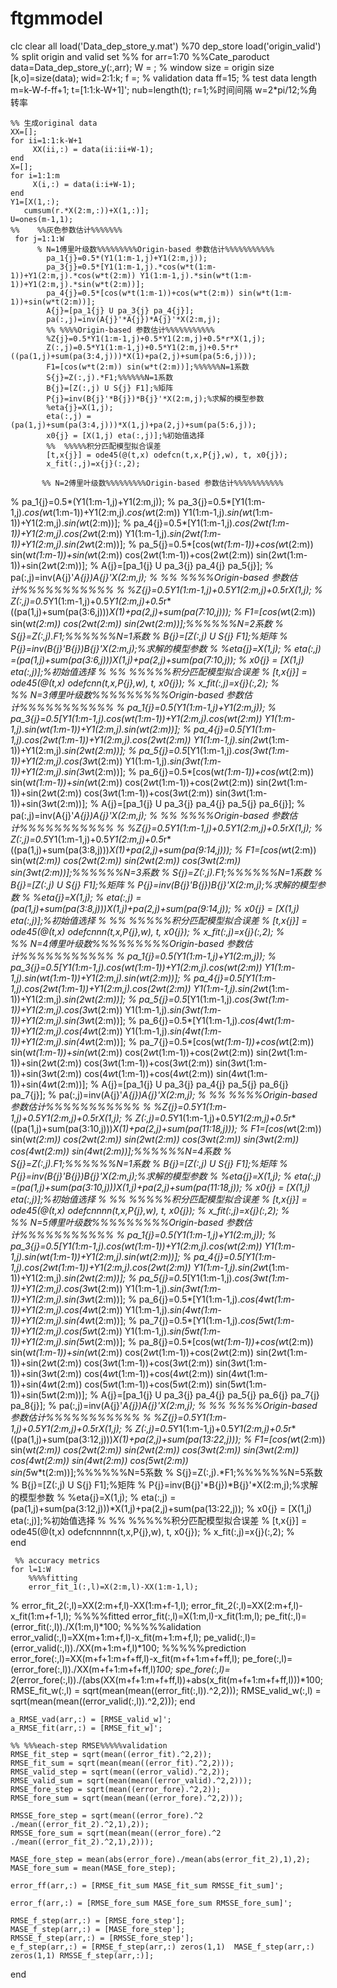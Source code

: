 # ftgmmodel
clc
clear all
load('Data_dep_store_y.mat') %70 dep_store
load('origin_valid') % split origin and valid set
%%
for arr=1:70 %%Cate_paroduct
    data=Data_dep_store_y(:,arr);
    W = ; % window size = origin size
    [k,o]=size(data);
    wid=2:1:k;
    f =; % validation data
    ff=15; % test data length
    m=k-W-f-ff+1;
    t=[1:1:k-W+1]';
    nub=length(t);
    r=1;%时间间隔
    w=2*pi/12;%角转率
    
    %% 生成original data
    XX=[];
    for ii=1:1:k-W+1
         XX(ii,:) = data(ii:ii+W-1);
    end
    X=[];
    for i=1:1:m
         X(i,:) = data(i:i+W-1);
    end
    Y1=[X(1,:);
       cumsum(r.*X(2:m,:))+X(1,:)];
    U=ones(m-1,1);
    %%    %%灰色参数估计%%%%%%%
     for j=1:1:W
          % N=1傅里叶级数%%%%%%%%%Origin-based 参数估计%%%%%%%%%%%
            pa_1{j}=0.5*(Y1(1:m-1,j)+Y1(2:m,j));
            pa_3{j}=0.5*[Y1(1:m-1,j).*cos(w*t(1:m-1))+Y1(2:m,j).*cos(w*t(2:m)) Y1(1:m-1,j).*sin(w*t(1:m-1))+Y1(2:m,j).*sin(w*t(2:m))];
            pa_4{j}=0.5*[cos(w*t(1:m-1))+cos(w*t(2:m)) sin(w*t(1:m-1))+sin(w*t(2:m))];
            A{j}=[pa_1{j} U pa_3{j} pa_4{j}];
            pa(:,j)=inv(A{j}'*A{j})*A{j}'*X(2:m,j);
            %% %%%%Origin-based 参数估计%%%%%%%%%%%
            %Z{j}=0.5*Y1(1:m-1,j)+0.5*Y1(2:m,j)+0.5*r*X(1,j);
            Z(:,j)=0.5*Y1(1:m-1,j)+0.5*Y1(2:m,j)+0.5*r*((pa(1,j)+sum(pa(3:4,j)))*X(1)+pa(2,j)+sum(pa(5:6,j)));
            F1=[cos(w*t(2:m)) sin(w*t(2:m))];%%%%%%N=1系数
            S{j}=Z(:,j).*F1;%%%%%%N=1系数
            B{j}=[Z(:,j) U S{j} F1];%矩阵
            P{j}=inv(B{j}'*B{j})*B{j}'*X(2:m,j);%求解的模型参数
            %eta{j}=X(1,j);
            eta(:,j) =(pa(1,j)+sum(pa(3:4,j)))*X(1,j)+pa(2,j)+sum(pa(5:6,j));
            x0{j} = [X(1,j) eta(:,j)];%初始值选择
            %%  %%%%%积分匹配模型拟合误差
            [t,x{j}] = ode45(@(t,x) odefcn(t,x,P{j},w), t, x0{j});
            x_fit(:,j)=x{j}(:,2);
         
           %% N=2傅里叶级数%%%%%%%%%Origin-based 参数估计%%%%%%%%%%%
%             pa_1{j}=0.5*(Y1(1:m-1,j)+Y1(2:m,j));
%             pa_3{j}=0.5*[Y1(1:m-1,j).*cos(w*t(1:m-1))+Y1(2:m,j).*cos(w*t(2:m)) Y1(1:m-1,j).*sin(w*t(1:m-1))+Y1(2:m,j).*sin(w*t(2:m))];
%             pa_4{j}=0.5*[Y1(1:m-1,j).*cos(2*w*t(1:m-1))+Y1(2:m,j).*cos(2*w*t(2:m)) Y1(1:m-1,j).*sin(2*w*t(1:m-1))+Y1(2:m,j).*sin(2*w*t(2:m))];
%             pa_5{j}=0.5*[cos(w*t(1:m-1))+cos(w*t(2:m)) sin(w*t(1:m-1))+sin(w*t(2:m)) cos(2*w*t(1:m-1))+cos(2*w*t(2:m)) sin(2*w*t(1:m-1))+sin(2*w*t(2:m))];
%             A{j}=[pa_1{j} U pa_3{j} pa_4{j} pa_5{j}];
%             pa(:,j)=inv(A{j}'*A{j})*A{j}'*X(2:m,j);
%             %% %%%%Origin-based 参数估计%%%%%%%%%%%
%             %Z{j}=0.5*Y1(1:m-1,j)+0.5*Y1(2:m,j)+0.5*r*X(1,j);
%             Z(:,j)=0.5*Y1(1:m-1,j)+0.5*Y1(2:m,j)+0.5*r*((pa(1,j)+sum(pa(3:6,j)))*X(1)+pa(2,j)+sum(pa(7:10,j)));
%             F1=[cos(w*t(2:m)) sin(w*t(2:m)) cos(2*w*t(2:m)) sin(2*w*t(2:m))];%%%%%%N=2系数
%             S{j}=Z(:,j).*F1;%%%%%%N=1系数
%             B{j}=[Z(:,j) U S{j} F1];%矩阵
%             P{j}=inv(B{j}'*B{j})*B{j}'*X(2:m,j);%求解的模型参数
%             %eta{j}=X(1,j);
%             eta(:,j) =(pa(1,j)+sum(pa(3:6,j)))*X(1,j)+pa(2,j)+sum(pa(7:10,j));
%             x0{j} = [X(1,j) eta(:,j)];%初始值选择
%             %%  %%%%%积分匹配模型拟合误差
%             [t,x{j}] = ode45(@(t,x) odefcnn(t,x,P{j},w), t, x0{j});
%             x_fit(:,j)=x{j}(:,2);
%     
           %% N=3傅里叶级数%%%%%%%%%Origin-based 参数估计%%%%%%%%%%%
%             pa_1{j}=0.5*(Y1(1:m-1,j)+Y1(2:m,j));
%             pa_3{j}=0.5*[Y1(1:m-1,j).*cos(w*t(1:m-1))+Y1(2:m,j).*cos(w*t(2:m)) Y1(1:m-1,j).*sin(w*t(1:m-1))+Y1(2:m,j).*sin(w*t(2:m))];
%             pa_4{j}=0.5*[Y1(1:m-1,j).*cos(2*w*t(1:m-1))+Y1(2:m,j).*cos(2*w*t(2:m)) Y1(1:m-1,j).*sin(2*w*t(1:m-1))+Y1(2:m,j).*sin(2*w*t(2:m))];
%             pa_5{j}=0.5*[Y1(1:m-1,j).*cos(3*w*t(1:m-1))+Y1(2:m,j).*cos(3*w*t(2:m)) Y1(1:m-1,j).*sin(3*w*t(1:m-1))+Y1(2:m,j).*sin(3*w*t(2:m))];
%             pa_6{j}=0.5*[cos(w*t(1:m-1))+cos(w*t(2:m)) sin(w*t(1:m-1))+sin(w*t(2:m)) cos(2*w*t(1:m-1))+cos(2*w*t(2:m)) sin(2*w*t(1:m-1))+sin(2*w*t(2:m)) cos(3*w*t(1:m-1))+cos(3*w*t(2:m)) sin(3*w*t(1:m-1))+sin(3*w*t(2:m))];
%             A{j}=[pa_1{j} U pa_3{j} pa_4{j} pa_5{j} pa_6{j}];
%             pa(:,j)=inv(A{j}'*A{j})*A{j}'*X(2:m,j);
%             %% %%%%Origin-based 参数估计%%%%%%%%%%%
%             %Z{j}=0.5*Y1(1:m-1,j)+0.5*Y1(2:m,j)+0.5*r*X(1,j);
%             Z(:,j)=0.5*Y1(1:m-1,j)+0.5*Y1(2:m,j)+0.5*r*((pa(1,j)+sum(pa(3:8,j)))*X(1)+pa(2,j)+sum(pa(9:14,j)));
%             F1=[cos(w*t(2:m)) sin(w*t(2:m)) cos(2*w*t(2:m)) sin(2*w*t(2:m)) cos(3*w*t(2:m)) sin(3*w*t(2:m))];%%%%%%N=3系数
%             S{j}=Z(:,j).*F1;%%%%%%N=1系数
%             B{j}=[Z(:,j) U S{j} F1];%矩阵
%             P{j}=inv(B{j}'*B{j})*B{j}'*X(2:m,j);%求解的模型参数
%             %eta{j}=X(1,j);
%             eta(:,j) =(pa(1,j)+sum(pa(3:8,j)))*X(1,j)+pa(2,j)+sum(pa(9:14,j));
%             x0{j} = [X(1,j) eta(:,j)];%初始值选择
%             %%  %%%%%积分匹配模型拟合误差
%             [t,x{j}] = ode45(@(t,x) odefcnnn(t,x,P{j},w), t, x0{j});
%             x_fit(:,j)=x{j}(:,2);
%     
            %% N=4傅里叶级数%%%%%%%%%Origin-based 参数估计%%%%%%%%%%%
%             pa_1{j}=0.5*(Y1(1:m-1,j)+Y1(2:m,j));
%             pa_3{j}=0.5*[Y1(1:m-1,j).*cos(w*t(1:m-1))+Y1(2:m,j).*cos(w*t(2:m)) Y1(1:m-1,j).*sin(w*t(1:m-1))+Y1(2:m,j).*sin(w*t(2:m))];
%             pa_4{j}=0.5*[Y1(1:m-1,j).*cos(2*w*t(1:m-1))+Y1(2:m,j).*cos(2*w*t(2:m)) Y1(1:m-1,j).*sin(2*w*t(1:m-1))+Y1(2:m,j).*sin(2*w*t(2:m))];
%             pa_5{j}=0.5*[Y1(1:m-1,j).*cos(3*w*t(1:m-1))+Y1(2:m,j).*cos(3*w*t(2:m)) Y1(1:m-1,j).*sin(3*w*t(1:m-1))+Y1(2:m,j).*sin(3*w*t(2:m))];
%             pa_6{j}=0.5*[Y1(1:m-1,j).*cos(4*w*t(1:m-1))+Y1(2:m,j).*cos(4*w*t(2:m)) Y1(1:m-1,j).*sin(4*w*t(1:m-1))+Y1(2:m,j).*sin(4*w*t(2:m))];
%             pa_7{j}=0.5*[cos(w*t(1:m-1))+cos(w*t(2:m)) sin(w*t(1:m-1))+sin(w*t(2:m)) cos(2*w*t(1:m-1))+cos(2*w*t(2:m)) sin(2*w*t(1:m-1))+sin(2*w*t(2:m)) cos(3*w*t(1:m-1))+cos(3*w*t(2:m)) sin(3*w*t(1:m-1))+sin(3*w*t(2:m)) cos(4*w*t(1:m-1))+cos(4*w*t(2:m)) sin(4*w*t(1:m-1))+sin(4*w*t(2:m))];
%             A{j}=[pa_1{j} U pa_3{j} pa_4{j} pa_5{j} pa_6{j} pa_7{j}];
%             pa(:,j)=inv(A{j}'*A{j})*A{j}'*X(2:m,j);
%             %% %%%%Origin-based 参数估计%%%%%%%%%%%
%             %Z{j}=0.5*Y1(1:m-1,j)+0.5*Y1(2:m,j)+0.5*r*X(1,j);
%             Z(:,j)=0.5*Y1(1:m-1,j)+0.5*Y1(2:m,j)+0.5*r*((pa(1,j)+sum(pa(3:10,j)))*X(1)+pa(2,j)+sum(pa(11:18,j)));
%             F1=[cos(w*t(2:m)) sin(w*t(2:m)) cos(2*w*t(2:m)) sin(2*w*t(2:m)) cos(3*w*t(2:m)) sin(3*w*t(2:m)) cos(4*w*t(2:m)) sin(4*w*t(2:m))];%%%%%%N=4系数
%             S{j}=Z(:,j).*F1;%%%%%%N=1系数
%             B{j}=[Z(:,j) U S{j} F1];%矩阵
%             P{j}=inv(B{j}'*B{j})*B{j}'*X(2:m,j);%求解的模型参数
%             %eta{j}=X(1,j);
%             eta(:,j) =(pa(1,j)+sum(pa(3:10,j)))*X(1,j)+pa(2,j)+sum(pa(11:18,j));
%             x0{j} = [X(1,j) eta(:,j)];%初始值选择
%             %%  %%%%%积分匹配模型拟合误差
%             [t,x{j}] = ode45(@(t,x) odefcnnnn(t,x,P{j},w), t, x0{j});
%             x_fit(:,j)=x{j}(:,2);
%     
      %% N=5傅里叶级数%%%%%%%%%Origin-based 参数估计%%%%%%%%%%%
%             pa_1{j}=0.5*(Y1(1:m-1,j)+Y1(2:m,j));
%             pa_3{j}=0.5*[Y1(1:m-1,j).*cos(w*t(1:m-1))+Y1(2:m,j).*cos(w*t(2:m)) Y1(1:m-1,j).*sin(w*t(1:m-1))+Y1(2:m,j).*sin(w*t(2:m))];
%             pa_4{j}=0.5*[Y1(1:m-1,j).*cos(2*w*t(1:m-1))+Y1(2:m,j).*cos(2*w*t(2:m)) Y1(1:m-1,j).*sin(2*w*t(1:m-1))+Y1(2:m,j).*sin(2*w*t(2:m))];
%             pa_5{j}=0.5*[Y1(1:m-1,j).*cos(3*w*t(1:m-1))+Y1(2:m,j).*cos(3*w*t(2:m)) Y1(1:m-1,j).*sin(3*w*t(1:m-1))+Y1(2:m,j).*sin(3*w*t(2:m))];
%             pa_6{j}=0.5*[Y1(1:m-1,j).*cos(4*w*t(1:m-1))+Y1(2:m,j).*cos(4*w*t(2:m)) Y1(1:m-1,j).*sin(4*w*t(1:m-1))+Y1(2:m,j).*sin(4*w*t(2:m))];
%             pa_7{j}=0.5*[Y1(1:m-1,j).*cos(5*w*t(1:m-1))+Y1(2:m,j).*cos(5*w*t(2:m)) Y1(1:m-1,j).*sin(5*w*t(1:m-1))+Y1(2:m,j).*sin(5*w*t(2:m))];
%             pa_8{j}=0.5*[cos(w*t(1:m-1))+cos(w*t(2:m)) sin(w*t(1:m-1))+sin(w*t(2:m)) cos(2*w*t(1:m-1))+cos(2*w*t(2:m)) sin(2*w*t(1:m-1))+sin(2*w*t(2:m)) cos(3*w*t(1:m-1))+cos(3*w*t(2:m)) sin(3*w*t(1:m-1))+sin(3*w*t(2:m)) cos(4*w*t(1:m-1))+cos(4*w*t(2:m)) sin(4*w*t(1:m-1))+sin(4*w*t(2:m)) cos(5*w*t(1:m-1))+cos(5*w*t(2:m)) sin(5*w*t(1:m-1))+sin(5*w*t(2:m))];
%             A{j}=[pa_1{j} U pa_3{j} pa_4{j} pa_5{j} pa_6{j} pa_7{j} pa_8{j}];
%             pa(:,j)=inv(A{j}'*A{j})*A{j}'*X(2:m,j);
%             %% %%%%Origin-based 参数估计%%%%%%%%%%%
%             %Z{j}=0.5*Y1(1:m-1,j)+0.5*Y1(2:m,j)+0.5*r*X(1,j);
%             Z(:,j)=0.5*Y1(1:m-1,j)+0.5*Y1(2:m,j)+0.5*r*((pa(1,j)+sum(pa(3:12,j)))*X(1)+pa(2,j)+sum(pa(13:22,j)));
%             F1=[cos(w*t(2:m)) sin(w*t(2:m)) cos(2*w*t(2:m)) sin(2*w*t(2:m)) cos(3*w*t(2:m)) sin(3*w*t(2:m)) cos(4*w*t(2:m)) sin(4*w*t(2:m)) cos(5*w*t(2:m)) sin(5*w*t(2:m))];%%%%%%N=5系数
%             S{j}=Z(:,j).*F1;%%%%%%N=5系数
%             B{j}=[Z(:,j) U S{j} F1];%矩阵
%             P{j}=inv(B{j}'*B{j})*B{j}'*X(2:m,j);%求解的模型参数
%             %eta{j}=X(1,j);
%             eta(:,j) =(pa(1,j)+sum(pa(3:12,j)))*X(1,j)+pa(2,j)+sum(pa(13:22,j));
%             x0{j} = [X(1,j) eta(:,j)];%初始值选择
%             %%  %%%%%积分匹配模型拟合误差
%             [t,x{j}] = ode45(@(t,x) odefcnnnnn(t,x,P{j},w), t, x0{j});
%             x_fit(:,j)=x{j}(:,2);
%     
     end
    
     %% accuracy metrics
    for l=1:W
        %%%%fitting
        error_fit_1(:,l)=X(2:m,l)-XX(1:m-1,l);
%         error_fit_2(:,l)=XX(2:m+f,l)-XX(1:m+f-1,l);
        error_fit_2(:,l)=XX(2:m+f,l)-x_fit(1:m+f-1,l);
        %%%%fitted 
        error_fit(:,l)=X(1:m,l)-x_fit(1:m,l);
        pe_fit(:,l)= (error_fit(:,l))./X(1:m,l)*100;
        %%%%%alidation 
        error_valid(:,l)=XX(m+1:m+f,l)-x_fit(m+1:m+f,l);
        pe_valid(:,l)= (error_valid(:,l))./XX(m+1:m+f,l)*100;
        %%%%%prediction
        error_fore(:,l)=XX(m+f+1:m+f+ff,l)-x_fit(m+f+1:m+f+ff,l);
        pe_fore(:,l)= (error_fore(:,l))./XX(m+f+1:m+f+ff,l)*100;
        spe_fore(:,l)= 2*(error_fore(:,l))./(abs(XX(m+f+1:m+f+ff,l))+abs(x_fit(m+f+1:m+f+ff,l)))*100;
        RMSE_fit_w(:,l) = sqrt(mean(mean((error_fit(:,l)).^2,2)));
        RMSE_valid_w(:,l) = sqrt(mean(mean((error_valid(:,l)).^2,2)));
    end

    a_RMSE_vad(arr,:) = [RMSE_valid_w]';
    a_RMSE_fit(arr,:) = [RMSE_fit_w]';
    
    %% %%%each-step RMSE%%%%%validation
    RMSE_fit_step = sqrt(mean((error_fit).^2,2));
    RMSE_fit_sum = sqrt(mean(mean((error_fit).^2,2)));
    RMSE_valid_step = sqrt(mean((error_valid).^2,2));
    RMSE_valid_sum = sqrt(mean(mean((error_valid).^2,2)));
    RMSE_fore_step = sqrt(mean((error_fore).^2,2));
    RMSE_fore_sum = sqrt(mean(mean((error_fore).^2,2)));

    RMSSE_fore_step = sqrt(mean((error_fore).^2 ./mean((error_fit_2).^2,1),2));
    RMSSE_fore_sum = sqrt(mean(mean((error_fore).^2 ./mean((error_fit_2).^2,1),2)));

    MASE_fore_step = mean(abs(error_fore)./mean(abs(error_fit_2),1),2);
    MASE_fore_sum = mean(MASE_fore_step);

    error_ff(arr,:) = [RMSE_fit_sum MASE_fit_sum RMSSE_fit_sum]';
    
    error_f(arr,:) = [RMSE_fore_sum MASE_fore_sum RMSSE_fore_sum]';
    
    RMSE_f_step(arr,:) = [RMSE_fore_step'];
    MASE_f_step(arr,:) = [MASE_fore_step'];
    RMSSE_f_step(arr,:) = [RMSSE_fore_step'];
    e_f_step(arr,:) = [RMSE_f_step(arr,:) zeros(1,1)  MASE_f_step(arr,:) zeros(1,1) RMSSE_f_step(arr,:)];

end
